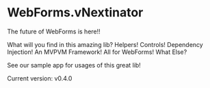# WebForms.vNextinator
The future of WebForms is here!!

What will you find in this amazing lib? Helpers! Controls! Dependency Injection! An MVPVM Framework! All for WebForms! What Else?

See our sample app for usages of this great lib!

Current version: v0.4.0
